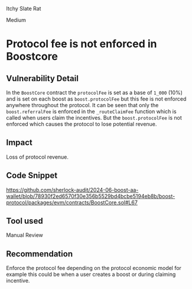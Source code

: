 Itchy Slate Rat

Medium

# Protocol fee is not enforced in Boostcore

## Vulnerability Detail
In the `BoostCore` contract the `protocolFee` is set as a base of `1_000` (10%) and is set on each boost as `boost.protocolFee` but this fee is not enforced anywhere throughout the protocol. It can be seen that only the `boost.referralFee` is enforced in the `_routeClaimFee` function which is called when users claim the incentives. But the `boost.protocolFee` is not enforced which causes the protocol to lose potential revenue.

## Impact
Loss of protocol revenue.

## Code Snippet
https://github.com/sherlock-audit/2024-06-boost-aa-wallet/blob/78930f2ed6570f30e356b5529bd4bcbe5194eb8b/boost-protocol/packages/evm/contracts/BoostCore.sol#L67

## Tool used
Manual Review

## Recommendation
Enforce the protocol fee depending on the protocol economic model for example this could be when a user creates a boost or during claiming incentive.